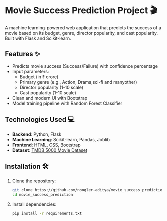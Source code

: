 # Movie Success Prediction Project 🎬

A machine learning-powered web application that predicts the success of a movie based on its budget, genre, director popularity, and cast popularity. Built with Flask and Scikit-learn.


## Features ✨
- Predicts movie success (Success/Failure) with confidence percentage
- Input parameters:
  - Budget (in ₹ crore)
  - Primary genre (e.g., Action, Drama,sci-fi and manyother)
  - Director popularity (1-10 scale)
  - Cast popularity (1-10 scale)
- Clean and modern UI with Bootstrap
- Model training pipeline with Random Forest Classifier

## Technologies Used 💻
- **Backend**: Python, Flask
- **Machine Learning**: Scikit-learn, Pandas, Joblib
- **Frontend**: HTML, CSS, Bootstrap
- **Dataset**: [TMDB 5000 Movie Dataset](https://www.kaggle.com/tmdb/tmdb-5000-movie-dataset)

## Installation 🛠️
1. Clone the repository:
   ```bash
   git clone https://github.com/noogler-aditya/movie_success_prediction.git
   cd movie_success_prediction
2. Install dependencies:
   ```bash
   pip install -r requirements.txt
